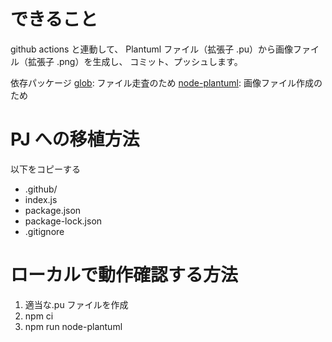 # できること

github actions と連動して、
Plantuml ファイル（拡張子 .pu）から画像ファイル（拡張子 .png）を生成し、
コミット、プッシュします。

依存パッケージ
[glob](https://www.npmjs.com/package/glob): ファイル走査のため
[node-plantuml](https://www.npmjs.com/package/node-plantuml): 画像ファイル作成のため

# PJ への移植方法

以下をコピーする

- .github/
- index.js
- package.json
- package-lock.json
- .gitignore

# ローカルで動作確認する方法

1. 適当な.pu ファイルを作成
2. npm ci
3. npm run node-plantuml
